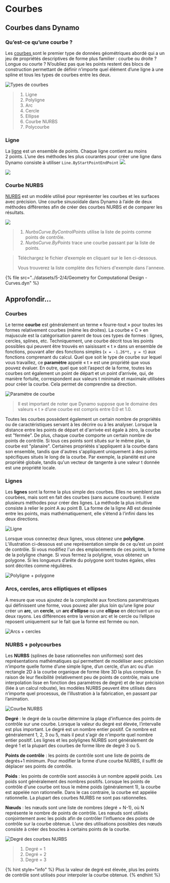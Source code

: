 # Courbes

## Courbes dans Dynamo

### Qu’est-ce qu’une courbe ?

Les [courbes ](5-4\_curves.md#curve)sont le premier type de données géométriques abordé qui a un jeu de propriétés descriptives de forme plus familier : courbe ou droite ? Longue ou courte ? N’oubliez pas que les points restent des blocs de construction permettant de définir n’importe quel élément d’une ligne à une spline et tous les types de courbes entre les deux.

![Types de courbes](../images/5-2/4/CurveTypes.jpg)

> 1. Ligne
> 2. Polyligne
> 3. Arc
> 4. Cercle
> 5. Ellipse
> 6. Courbe NURBS
> 7. Polycourbe

### Ligne

La [ligne](5-4\_curves.md#lines) est un ensemble de points. Chaque ligne contient au moins 2 points. L’une des méthodes les plus courantes pour créer une ligne dans Dynamo consiste à utiliser `Line.ByStartPointEndPoint` ![](images/5-2/4/Linebystartpointendpoint.jpg).

![](<../images/5-2/4/curves - line by start point end point (1).jpg>)

### Courbe NURBS

[NURBS](5-4\_curves.md#nurbs-+-polycurves) est un modèle utilisé pour représenter les courbes et les surfaces avec précision. Une courbe sinusoïdale dans Dynamo à l’aide de deux méthodes différentes afin de créer des courbes NURBS et de comparer les résultats.

![](../images/5-2/4/curves-NurbsCurves.jpg)

> 1. _NurbsCurve.ByControlPoints_ utilise la liste de points comme points de contrôle.
> 2. _NurbsCurve.ByPoints_ trace une courbe passant par la liste de points.

> Téléchargez le fichier d’exemple en cliquant sur le lien ci-dessous.
>
> Vous trouverez la liste complète des fichiers d'exemple dans l'annexe.

{% file src="../datasets/5-2/4/Geometry for Computational Design - Curves.dyn" %}

## Approfondir...

### Courbes

Le terme **courbe** est généralement un terme « fourre-tout » pour toutes les formes relativement courbes (même les droites). La courbe « C » en majuscule est la catégorisation parent de tous ces types de formes : lignes, cercles, splines, etc. Techniquement, une courbe décrit tous les points possibles qui peuvent être trouvés en saisissant « t » dans un ensemble de fonctions, pouvant aller des fonctions simples (`x = -1.26*t, y = t`) aux fonctions comprenant du calcul. Quel que soit le type de courbe sur lequel vous travaillez, ce **paramètre** appelé « t » est une propriété que vous pouvez évaluer. En outre, quel que soit l’aspect de la forme, toutes les courbes ont également un point de départ et un point d’arrivée, qui, de manière fortuite, correspondent aux valeurs t minimale et maximale utilisées pour créer la courbe. Cela permet de comprendre sa direction.

![Paramètre de courbe](../images/5-2/4/CurveParameter.jpg)

> Il est important de noter que Dynamo suppose que le domaine des valeurs « t » d’une courbe est compris entre 0.0 et 1.0.

Toutes les courbes possèdent également un certain nombre de propriétés ou de caractéristiques servant à les décrire ou à les analyser. Lorsque la distance entre les points de départ et d'arrivée est égale à zéro, la courbe est "fermée". De plus, chaque courbe comporte un certain nombre de points de contrôle. Si tous ces points sont situés sur le même plan, la courbe est "planaire". Certaines propriétés s'appliquent à la courbe dans son ensemble, tandis que d'autres s'appliquent uniquement à des points spécifiques situés le long de la courbe. Par exemple, la planéité est une propriété globale, tandis qu'un vecteur de tangente à une valeur t donnée est une propriété locale.

### Lignes

Les **lignes** sont la forme la plus simple des courbes. Elles ne semblent pas courbées, mais sont en fait des courbes (sans aucune courbure). Il existe plusieurs méthodes pour créer des lignes. La méthode la plus intuitive consiste à relier le point A au point B. La forme de la ligne AB est dessinée entre les points, mais mathématiquement, elle s’étend à l’infini dans les deux directions.

![Ligne](../images/5-2/4/Line.jpg)

Lorsque vous connectez deux lignes, vous obtenez une **polyligne**. L’illustration ci-dessous est une représentation simple de ce qu’est un point de contrôle. Si vous modifiez l'un des emplacements de ces points, la forme de la polyligne change. Si vous fermez la polyligne, vous obtenez un polygone. Si les longueurs d’arête du polygone sont toutes égales, elles sont décrites comme régulières.

![Polyligne + polygone](../images/5-2/4/Polyline.jpg)

### Arcs, cercles, arcs elliptiques et ellipses

À mesure que vous ajoutez de la complexité aux fonctions paramétriques qui définissent une forme, vous pouvez aller plus loin qu’une ligne pour créer un **arc**, un **cercle**, un **arc d’ellipse** ou une **ellipse** en décrivant un ou deux rayons. Les différences entre la version arc et le cercle ou l’ellipse reposent uniquement sur le fait que la forme est fermée ou non.

![Arcs + cercles](../images/5-2/4/Arcs+Circles.jpg)

### NURBS + polycourbes

Les **NURBS** (splines de base rationnelles non uniformes) sont des représentations mathématiques qui permettent de modéliser avec précision n’importe quelle forme d’une simple ligne, d’un cercle, d’un arc ou d’un rectangle 2D à la courbe organique de forme libre 3D la plus complexe. En raison de leur flexibilité (relativement peu de points de contrôle, mais une interpolation lisse en fonction des paramètres de degré) et de leur précision (liée à un calcul robuste), les modèles NURBS peuvent être utilisés dans n’importe quel processus, de l’illustration à la fabrication, en passant par l’animation.

![Courbe NURBS](../images/5-2/4/NURBScurve.jpg)

**Degré** : le degré de la courbe détermine la plage d’influence des points de contrôle sur une courbe. Lorsque la valeur du degré est élevée, l’intervalle est plus important. Le degré est un nombre entier positif. Ce nombre est généralement 1, 2, 3 ou 5, mais il peut s'agir de n'importe quel nombre entier positif. Les lignes et les polylignes NURBS sont généralement de degré 1 et la plupart des courbes de forme libre de degré 3 ou 5.

**Points de contrôle** : les points de contrôle sont une liste de points de degrés+1 minimum. Pour modifier la forme d’une courbe NURBS, il suffit de déplacer ses points de contrôle.

**Poids** : les points de contrôle sont associés à un nombre appelé poids. Les poids sont généralement des nombres positifs. Lorsque les points de contrôle d'une courbe ont tous le même poids (généralement 1), la courbe est appelée non rationnelle. Dans le cas contraire, la courbe est appelée rationnelle. La plupart des courbes NURBS ne sont pas rationnelles.

**Nœuds** : les nœuds sont une liste de nombres (degré + N-1), où N représente le nombre de points de contrôle. Les nœuds sont utilisés conjointement avec les poids afin de contrôler l’influence des points de contrôle sur la courbe obtenue. L’une des utilisations possibles des nœuds consiste à créer des boucles à certains points de la courbe.

![Degré des courbes NURBS](../images/5-2/4/NURBScurve\_Degree.jpg)

> 1. Degré = 1
> 2. Degré = 2
> 3. Degré = 3

{% hint style="info" %} Plus la valeur de degré est élevée, plus les points de contrôle sont utilisés pour interpoler la courbe obtenue. {% endhint %}
